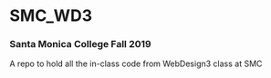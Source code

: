 # SMC_WD3
### Santa Monica College Fall 2019
A repo to hold all the in-class code from WebDesign3 class at SMC
